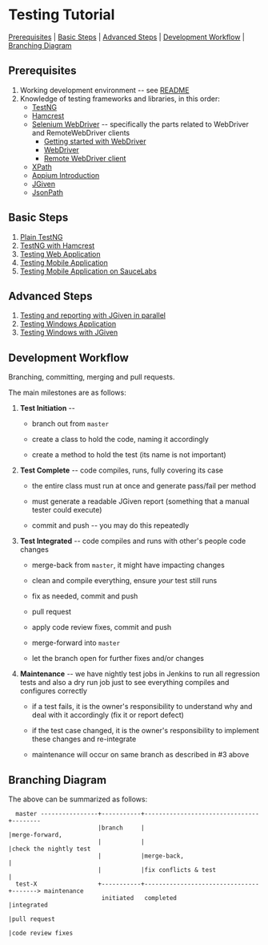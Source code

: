 # Testing Tutorial

[Prerequisites](#prerequisites) |
[Basic Steps](#basic-steps) |
[Advanced Steps](#advanced-steps) |
[Development Workflow](#development-workflow) |
[Branching Diagram](#branching-diagram)

## Prerequisites

1. Working development environment -- see [README](../README.md)
2. Knowledge of testing frameworks and libraries, in this order:
    * [TestNG](https://testng.org/doc/documentation-main.html)
    * [Hamcrest](http://hamcrest.org/JavaHamcrest/tutorial)
    * [Selenium WebDriver](https://www.selenium.dev/documentation/en/)
      -- specifically the parts related to WebDriver and RemoteWebDriver clients
        - [Getting started with WebDriver](https://www.selenium.dev/documentation/en/getting_started_with_webdriver/)
        - [WebDriver](https://www.selenium.dev/documentation/en/webdriver/)
        - [Remote WebDriver client](https://www.selenium.dev/documentation/en/remote_webdriver/remote_webdriver_client/)
    * [XPath](https://www.w3.org/TR/1999/REC-xpath-19991116/)
    * [Appium Introduction](http://appium.io/docs/en/about-appium/intro/)
    * [JGiven](http://jgiven.org/userguide/)
    * [JsonPath](https://github.com/json-path/JsonPath)

## Basic Steps

1. [Plain TestNG](../src/test/java/${package}/scenarios/tutorial/_1_PlainTestNg.java)
2. [TestNG with Hamcrest](../src/test/java/${package}/scenarios/tutorial/_2_TestNgWithHamcrest.java)
3. [Testing Web Application](../src/test/java/${package}/scenarios/tutorial/_3_TestingWebApplication.java)
4. [Testing Mobile Application](../src/test/java/${package}/scenarios/tutorial/_4_TestingMobileApplication.java)
5. [Testing Mobile Application on SauceLabs](../src/test/java/${package}/scenarios/tutorial/_5_TestingMobileApplicationOnSauceLabs.java)

## Advanced Steps

1. [Testing and reporting with JGiven in parallel](../src/test/java/${package}/scenarios/tutorial/_6_TestingWithJGiven.java)
2. [Testing Windows Application](../src/test/java/${package}/scenarios/tutorial/_7_TestingWindowsApplication.java)
3. [Testing Windows with JGiven](../src/test/java/${package}/scenarios/tutorial/_8_TestingWindowsWithJGiven.java)

## Development Workflow

Branching, committing, merging and pull requests.

The main milestones are as follows:

1. **Test Initiation** --
    * branch out from `master`

    * create a class to hold the code, naming it accordingly

    * create a method to hold the test (its name is not important)

2. **Test Complete** -- code compiles, runs, fully covering its case

    * the entire class must run at once and generate pass/fail per method

    * must generate a readable JGiven report
      (something that a manual tester could execute)

    * commit and push -- you may do this repeatedly

3. **Test Integrated** -- code compiles and runs with other's people code
   changes

    * merge-back from `master`, it might have impacting changes

    * clean and compile everything, ensure _your_ test still runs

    * fix as needed, commit and push

    * pull request

    * apply code review fixes, commit and push

    * merge-forward into `master`

    * let the branch open for further fixes and/or changes

4. **Maintenance** -- we have nightly test jobs in Jenkins to run all regression
   tests and also a dry run job just to see everything compiles and configures
   correctly

    * if a test fails, it is the owner's responsibility to understand why and
      deal with it accordingly (fix it or report defect)

    * if the test case changed, it is the owner's responsibility to implement
      these changes and re-integrate

    * maintenance will occur on same branch as described in #3 above

## Branching Diagram

The above can be summarized as follows:

```
  master ----------------+-----------+--------------------------------+--------
                         |branch     |                                |merge-forward,
                         |           |                                |check the nightly test
                         |           |merge-back,                     |
                         |           |fix conflicts & test            |
  test-X                 +-----------+--------------------------------+-------> maintenance
                          initiated   completed                       |integrated
                                                                      |pull request
                                                                      |code review fixes
```
